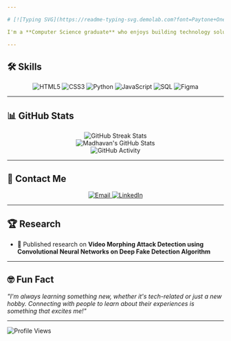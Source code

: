 ```yaml
---

# [![Typing SVG](https://readme-typing-svg.demolab.com?font=Paytone+One&pause=1000&color=FFCC66&width=435&lines=Hi+there+%F0%9F%91%8B;I'm+Madhavan!)](https://git.io/typing-svg)

I'm a **Computer Science graduate** who enjoys building technology solutions and exploring new ideas. I have some experience in Front-end Development, machine learning, and in Generative AI and I'm always keen on collaborating to create something amazing.

---
```


## 🛠 Skills

<p align="center">
  <img src="https://img.shields.io/badge/HTML5-FFCC66?style=for-the-badge&logo=html5&logoColor=black" alt="HTML5">
  <img src="https://img.shields.io/badge/CSS3-F2E6D9?style=for-the-badge&logo=css3&logoColor=black" alt="CSS3">
  <img src="https://img.shields.io/badge/Python-FFCC66?style=for-the-badge&logo=python&logoColor=black" alt="Python">
  <img src="https://img.shields.io/badge/JavaScript-F2E6D9?style=for-the-badge&logo=javascript&logoColor=black" alt="JavaScript">
  <img src="https://img.shields.io/badge/SQL-FFCC66?style=for-the-badge&logo=mysql&logoColor=black" alt="SQL">
  <img src="https://img.shields.io/badge/Figma-F2E6D9?style=for-the-badge&logo=figma&logoColor=black" alt="Figma">

</p>

---

## 📊 GitHub Stats

<p align="center">
  <img src="https://github-readme-streak-stats.herokuapp.com/?user=R-Madhavan&theme=highcontrast&hide_border=true&background=1C1C1C&stroke=FFCC66&ring=FFCC66&fire=F2E6D9&currStreakLabel=FFCC66" alt="GitHub Streak Stats" />
  <br>
  <img src="https://github-readme-stats.vercel.app/api?username=R-Madhavan&show_icons=true&theme=highcontrast&icon_color=FFCC66&title_color=FFCC66&text_color=F2F2F2&bg_color=1C1C1C" alt="Madhavan's GitHub Stats" />
  <br>
  <img src="https://github-profile-summary-cards.vercel.app/api/cards/profile-details?username=R-Madhavan&theme=highcontrast&background=1C1C1C&title_color=FFCC66&text_color=F2E6D9" alt="GitHub Activity" />
</p>

---

## 📧 Contact Me

<p align="center">
  <a href="mailto:madhavan3102002@gmail.com?subject=Hello%20Madhavan!&body=I%20found%20your%20GitHub%20profile%20and%20wanted%20to%20reach%20out.">
    <img src="https://img.shields.io/badge/Email-FFCC66?style=for-the-badge&logo=gmail&logoColor=black" alt="Email">
  </a>
  <a href="https://www.linkedin.com/in/madhavan-r1/">
    <img src="https://img.shields.io/badge/LinkedIn-F2E6D9?style=for-the-badge&logo=linkedin&logoColor=black" alt="LinkedIn">
  </a>
</p>

---

## 🏆 Research

- 🏅 Published research on **Video Morphing Attack Detection using Convolutional Neural Networks on Deep Fake Detection Algorithm**

---

## 🤓 Fun Fact

_"I'm always learning something new, whether it's tech-related or just a new hobby. Connecting with people to learn about their experiences is something that excites me!"_

---
![Profile Views](https://hits.seeyoufarm.com/api/count/incr/badge.svg?url=https://github.com/R-Madhavan/&title=Profile%20Views)

